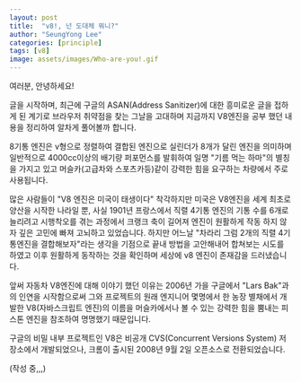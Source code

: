 ```yaml
---
layout: post
title:  "v8!, 넌 도대체 뭐니?"
author: "SeungYong Lee"
categories: [principle]
tags: [v8]
image: assets/images/Who-are-you!.gif
---
```

여러분, 안녕하세요!

글을 시작하며, 최근에 구글의 ASAN(Address Sanitizer)에 대한 흥미로운 글을 접하게 된 계기로 브라우저 취약점을 찾는 그날을 고대하며 지금까지 V8엔진을 공부 했던 내용을 정리하여 알차게 풀어볼까 합니다.

8기통 엔진은 v형으로 정렬하여 결합된 엔진으로 실린더가 8개가 달린 엔진을 의미하며 일반적으로 4000cc이상의 배기량 퍼포먼스를 발휘하여 일명 "기름 먹는 하마"의 별칭을 가지고 있고 머슬카(고급차와 스포츠카등)같이 강력한 힘을 요구하는 차량에서 주로 사용됩니다. 

많은 사람들이 "V8 엔진은 미국이 태생이다" 착각하지만 미국은 V8엔진을 세계 최초로 양산을 시작한 나라일 뿐, 사실 1901년 프랑스에서 직렬 4기통 엔진의 기통 수를 6개로 늘리려고 시행착오를 겪는 과정에서 크랭크 축이 길어져 엔진이 원활하게 작동 하지 않자 깊은 고민에 빠져 고뇌하고 있었습니다. 하지만 어느날 "차라리 그럼 2개의 직렬 4기통엔진을 결합해보자"라는 생각을 기점으로 끝내 방법을 고안해내어 합쳐보는 시도를 하였고 이후 원활하게 동작하는 것을 확인하며 세상에 v8 엔진이 존재감을 드러냈습니다.

앞써 자동차 V8엔진에 대해 이야기 했던 이유는 2006년 가을 구글에서 "Lars Bak"과의 인연을 시작함으로써 그와 프로젝트의 원래 엔지니어 몇명에서 한 농장 별채에서 개발한 V8(자바스크립트 엔진)의 이름을 머슬카에서나 볼 수 있는 강력한 힘을 뿜내는 피스톤 엔진을 참조하여 명명했기 때문입니다.

구글의 비밀 내부 프로젝트인 V8은 비공개 CVS(Concurrent Versions System) 저장소에서 개발되었으나, 크롬이 출시된 2008년 9월 2일 오픈소스로 전환되었습니다.


(작성 중,,,)